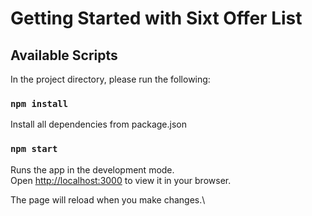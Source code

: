 # Getting Started with Sixt Offer List

## Available Scripts

In the project directory, please run the following:

### `npm install`

Install all dependencies from package.json

### `npm start`

Runs the app in the development mode.\
Open [http://localhost:3000](http://localhost:3000) to view it in your browser.

The page will reload when you make changes.\
